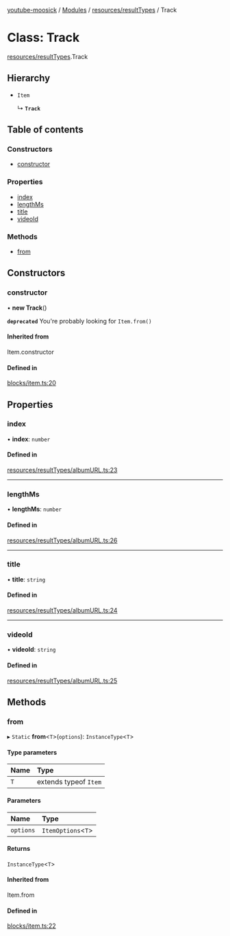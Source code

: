 [youtube-moosick](../README.md) / [Modules](../modules.md) / [resources/resultTypes](../modules/resources_resultTypes.md) / Track

# Class: Track

[resources/resultTypes](../modules/resources_resultTypes.md).Track

## Hierarchy

- `Item`

  ↳ **`Track`**

## Table of contents

### Constructors

- [constructor](resources_resultTypes.Track.md#constructor)

### Properties

- [index](resources_resultTypes.Track.md#index)
- [lengthMs](resources_resultTypes.Track.md#lengthms)
- [title](resources_resultTypes.Track.md#title)
- [videoId](resources_resultTypes.Track.md#videoid)

### Methods

- [from](resources_resultTypes.Track.md#from)

## Constructors

### constructor

• **new Track**()

**`deprecated`** You're probably looking for `Item.from()`

#### Inherited from

Item.constructor

#### Defined in

[blocks/item.ts:20](https://github.com/EvasiveXkiller/youtube-moosick/blob/7a28efb/src/blocks/item.ts#L20)

## Properties

### index

• **index**: `number`

#### Defined in

[resources/resultTypes/albumURL.ts:23](https://github.com/EvasiveXkiller/youtube-moosick/blob/7a28efb/src/resources/resultTypes/albumURL.ts#L23)

___

### lengthMs

• **lengthMs**: `number`

#### Defined in

[resources/resultTypes/albumURL.ts:26](https://github.com/EvasiveXkiller/youtube-moosick/blob/7a28efb/src/resources/resultTypes/albumURL.ts#L26)

___

### title

• **title**: `string`

#### Defined in

[resources/resultTypes/albumURL.ts:24](https://github.com/EvasiveXkiller/youtube-moosick/blob/7a28efb/src/resources/resultTypes/albumURL.ts#L24)

___

### videoId

• **videoId**: `string`

#### Defined in

[resources/resultTypes/albumURL.ts:25](https://github.com/EvasiveXkiller/youtube-moosick/blob/7a28efb/src/resources/resultTypes/albumURL.ts#L25)

## Methods

### from

▸ `Static` **from**<`T`\>(`options`): `InstanceType`<`T`\>

#### Type parameters

| Name | Type |
| :------ | :------ |
| `T` | extends typeof `Item` |

#### Parameters

| Name | Type |
| :------ | :------ |
| `options` | `ItemOptions`<`T`\> |

#### Returns

`InstanceType`<`T`\>

#### Inherited from

Item.from

#### Defined in

[blocks/item.ts:22](https://github.com/EvasiveXkiller/youtube-moosick/blob/7a28efb/src/blocks/item.ts#L22)
